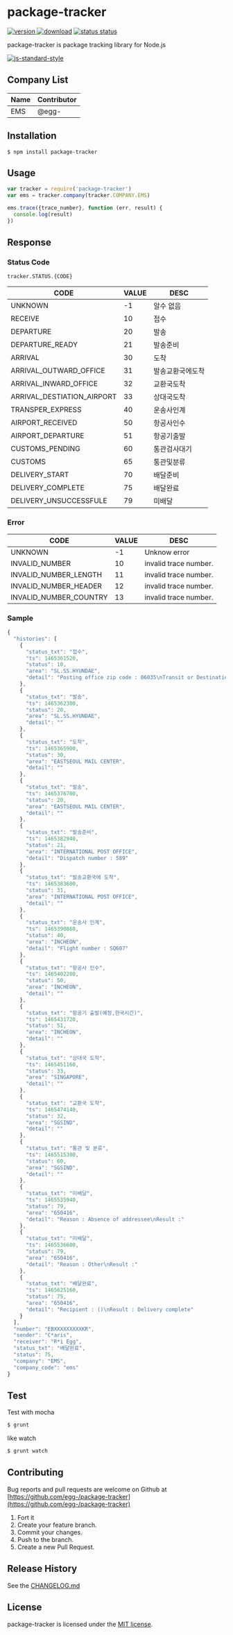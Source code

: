 # package-tracker

[![version](https://img.shields.io/npm/v/package-tracker.svg) ![download](https://img.shields.io/npm/dm/package-tracker.svg)](https://www.npmjs.com/package/package-tracker) [![status status](https://travis-ci.org/egg-/package-tracker.svg?branch=master)](https://travis-ci.org/egg-/package-tracker)

package-tracker is package tracking library for Node.js

[![js-standard-style](https://cdn.rawgit.com/feross/standard/master/badge.svg)](https://github.com/feross/standard)


## Company List

Name | Contributor
---- | ----
EMS | @egg-

## Installation

```
$ npm install package-tracker
```

## Usage

```javascript
var tracker = require('package-tracker')
var ems = tracker.company(tracker.COMPANY.EMS)

ems.trace({trace_number}, function (err, result) {
  console.log(result)
})
```

## Response

### Status Code

`tracker.STATUS.{CODE}`

CODE | VALUE | DESC
---- | ---- | ----
UNKNOWN | -1 | 알수 없음
RECEIVE | 10 | 접수
DEPARTURE | 20 | 발송
DEPARTURE_READY | 21 | 발송준비
ARRIVAL | 30 | 도착
ARRIVAL_OUTWARD_OFFICE | 31 | 발송교환국에도착
ARRIVAL_INWARD_OFFICE | 32 | 교환국도착
ARRIVAL_DESTIATION_AIRPORT | 33 | 상대국도착
TRANSPER_EXPRESS | 40 | 운송사인계
AIRPORT_RECEIVED | 50 | 항공사인수
AIRPORT_DEPARTURE | 51 | 항공기출발
CUSTOMS_PENDING | 60 | 통관검사대기
CUSTOMS | 65 | 통관및분류
DELIVERY_START | 70 | 배달준비
DELIVERY_COMPLETE | 75 | 배달완료
DELIVERY_UNSUCCESSFULE | 79 | 미배달

### Error

CODE | VALUE | DESC
---- | ---- | ----
UNKNOWN | -1 | Unknow error
INVALID_NUMBER | 10 | invalid trace number.
INVALID_NUMBER_LENGTH | 11 | invalid trace number.
INVALID_NUMBER_HEADER | 12 | invalid trace number.
INVALID_NUMBER_COUNTRY | 13 | invalid trace number.

### Sample

```javascript
{
  "histories": [
    {
      "status_txt": "접수",
      "ts": 1465361520,
      "status": 10,
      "area": "SL.SS.HYUNDAE",
      "detail": "Posting office zip code : 06035\nTransit or Destination country : SINGAPORE"
    },
    {
      "status_txt": "발송",
      "ts": 1465362300,
      "status": 20,
      "area": "SL.SS.HYUNDAE",
      "detail": ""
    },
    {
      "status_txt": "도착",
      "ts": 1465365900,
      "status": 30,
      "area": "EASTSEOUL MAIL CENTER",
      "detail": ""
    },
    {
      "status_txt": "발송",
      "ts": 1465376700,
      "status": 20,
      "area": "EASTSEOUL MAIL CENTER",
      "detail": ""
    },
    {
      "status_txt": "발송준비",
      "ts": 1465382940,
      "status": 21,
      "area": "INTERNATIONAL POST OFFICE",
      "detail": "Dispatch number : 589"
    },
    {
      "status_txt": "발송교환국에 도착",
      "ts": 1465383600,
      "status": 31,
      "area": "INTERNATIONAL POST OFFICE",
      "detail": ""
    },
    {
      "status_txt": "운송사 인계",
      "ts": 1465390860,
      "status": 40,
      "area": "INCHEON",
      "detail": "Flight number : SQ607"
    },
    {
      "status_txt": "항공사 인수",
      "ts": 1465402200,
      "status": 50,
      "area": "INCHEON",
      "detail": ""
    },
    {
      "status_txt": "항공기 출발(예정,한국시간)",
      "ts": 1465431720,
      "status": 51,
      "area": "INCHEON",
      "detail": ""
    },
    {
      "status_txt": "상대국 도착",
      "ts": 1465451160,
      "status": 33,
      "area": "SINGAPORE",
      "detail": ""
    },
    {
      "status_txt": "교환국 도착",
      "ts": 1465474140,
      "status": 32,
      "area": "SGSIND",
      "detail": ""
    },
    {
      "status_txt": "통관 및 분류",
      "ts": 1465515300,
      "status": 60,
      "area": "SGSIND",
      "detail": ""
    },
    {
      "status_txt": "미배달",
      "ts": 1465535940,
      "status": 79,
      "area": "650416",
      "detail": "Reason : Absence of addressee\nResult :"
    },
    {
      "status_txt": "미배달",
      "ts": 1465536600,
      "status": 79,
      "area": "650416",
      "detail": "Reason : Other\nResult :"
    },
    {
      "status_txt": "배달완료",
      "ts": 1465625160,
      "status": 75,
      "area": "650416",
      "detail": "Recipient : ()\nResult : Delivery complete"
    }
  ],
  "number": "EBXXXXXXXXXKR",
  "sender": "C*aris",
  "receiver": "R*i Egg",
  "status_txt": "배달완료",
  "status": 75,
  "company": "EMS",
  "company_code": "ems"
}
```

## Test

Test with mocha

```bash
$ grunt
```

like watch

```bash
$ grunt watch
```

## Contributing

Bug reports and pull requests are welcome on Github at [https://github.com/egg-/package-tracker](https://github.com/egg-/package-tracker)

1. Fort it
1. Create your feature branch.
1. Commit your changes.
1. Push to the branch.
1. Create a new Pull Request.

## Release History

See the [CHANGELOG.md](CHANGELOG.md)

## License

package-tracker is licensed under the [MIT license](https://github.com/egg-/package-tracker/blob/master/LICENSE).

